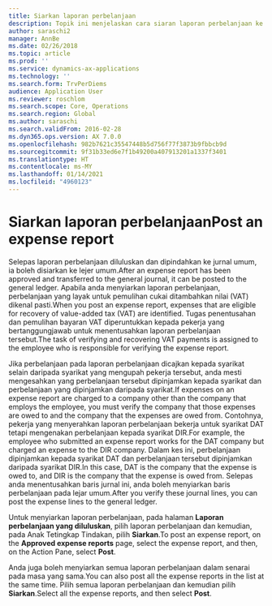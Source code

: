 ```yaml
---
title: Siarkan laporan perbelanjaan
description: Topik ini menjelaskan cara siaran laporan perbelanjaan ke lejar umum.
author: saraschi2
manager: AnnBe
ms.date: 02/26/2018
ms.topic: article
ms.prod: ''
ms.service: dynamics-ax-applications
ms.technology: ''
ms.search.form: TrvPerDiems
audience: Application User
ms.reviewer: roschlom
ms.search.scope: Core, Operations
ms.search.region: Global
ms.author: saraschi
ms.search.validFrom: 2016-02-28
ms.dyn365.ops.version: AX 7.0.0
ms.openlocfilehash: 982b7621c35547448b5d756f77f3873b9fbbcb9d
ms.sourcegitcommit: 9f31b33ed6e7f1b49200a407913201a1337f3401
ms.translationtype: HT
ms.contentlocale: ms-MY
ms.lasthandoff: 01/14/2021
ms.locfileid: "4960123"
---
```

# <a name="post-an-expense-report"></a><span data-ttu-id="a53cd-103">Siarkan laporan perbelanjaan</span><span class="sxs-lookup"><span data-stu-id="a53cd-103">Post an expense report</span></span>

<span data-ttu-id="a53cd-104">Selepas laporan perbelanjaan diluluskan dan dipindahkan ke jurnal umum, ia boleh disiarkan ke lejer umum.</span><span class="sxs-lookup"><span data-stu-id="a53cd-104">After an expense report has been approved and transferred to the general journal, it can be posted to the general ledger.</span></span> <span data-ttu-id="a53cd-105">Apabila anda menyiarkan laporan perbelanjaan, perbelanjaan yang layak untuk pemulihan cukai ditambahkan nilai (VAT) dikenal pasti.</span><span class="sxs-lookup"><span data-stu-id="a53cd-105">When you post an expense report, expenses that are eligible for recovery of value-added tax (VAT) are identified.</span></span> <span data-ttu-id="a53cd-106">Tugas penentusahan dan pemulihan bayaran VAT diperuntukkan kepada pekerja yang bertanggungjawab untuk menentusahkan laporan perbelanjaan tersebut.</span><span class="sxs-lookup"><span data-stu-id="a53cd-106">The task of verifying and recovering VAT payments is assigned to the employee who is responsible for verifying the expense report.</span></span>

<span data-ttu-id="a53cd-107">Jika perbelanjaan pada laporan perbelanjaan dicajkan kepada syarikat selain daripada syarikat yang mengupah pekerja tersebut, anda mesti mengesahkan yang perbelanjaan tersebut dipinjamkan kepada syarikat dan perbelanjaan yang dipinjamkan daripada syarikat.</span><span class="sxs-lookup"><span data-stu-id="a53cd-107">If expenses on an expense report are charged to a company other than the company that employs the employee, you must verify the company that those expenses are owed to and the company that the expenses are owed from.</span></span> <span data-ttu-id="a53cd-108">Contohnya, pekerja yang menyerahkan laporan perbelanjaan bekerja untuk syarikat DAT tetapi mengenakan perbelanjaan kepada syarikat DIR.</span><span class="sxs-lookup"><span data-stu-id="a53cd-108">For example, the employee who submitted an expense report works for the DAT company but charged an expense to the DIR company.</span></span> <span data-ttu-id="a53cd-109">Dalam kes ini, perbelanjaan dipinjamkan kepada syarikat DAT dan perbelanjaan tersebut dipinjamkan daripada syarikat DIR.</span><span class="sxs-lookup"><span data-stu-id="a53cd-109">In this case, DAT is the company that the expense is owed to, and DIR is the company that the expense is owed from.</span></span> <span data-ttu-id="a53cd-110">Selepas anda menentusahkan baris jurnal ini, anda boleh menyiarkan baris perbelanjaan pada lejar umum.</span><span class="sxs-lookup"><span data-stu-id="a53cd-110">After you verify these journal lines, you can post the expense lines to the general ledger.</span></span>

<span data-ttu-id="a53cd-111">Untuk menyiarkan laporan perbelanjaan, pada halaman **Laporan perbelanjaan yang diluluskan**, pilih laporan perbelanjaan dan kemudian, pada Anak Tetingkap Tindakan, pilih **Siarkan**.</span><span class="sxs-lookup"><span data-stu-id="a53cd-111">To post an expense report, on the **Approved expense reports** page, select the expense report, and then, on the Action Pane, select **Post**.</span></span>

<span data-ttu-id="a53cd-112">Anda juga boleh menyiarkan semua laporan perbelanjaan dalam senarai pada masa yang sama.</span><span class="sxs-lookup"><span data-stu-id="a53cd-112">You can also post all the expense reports in the list at the same time.</span></span> <span data-ttu-id="a53cd-113">Pilih semua laporan perbelanjaan dan kemudian pilih **Siarkan**.</span><span class="sxs-lookup"><span data-stu-id="a53cd-113">Select all the expense reports, and then select **Post**.</span></span>
